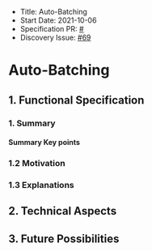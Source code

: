 - Title: Auto-Batching
- Start Date: 2021-10-06
- Specification PR: [#](https://github.com/meilisearch/specifications/pull)
- Discovery Issue: [#69](https://github.com/meilisearch/product/issues/69)

# Auto-Batching

## 1. Functional Specification

### 1. Summary

#### Summary Key points

### 1.2 Motivation

### 1.3 Explanations

## 2. Technical Aspects

## 3. Future Possibilities